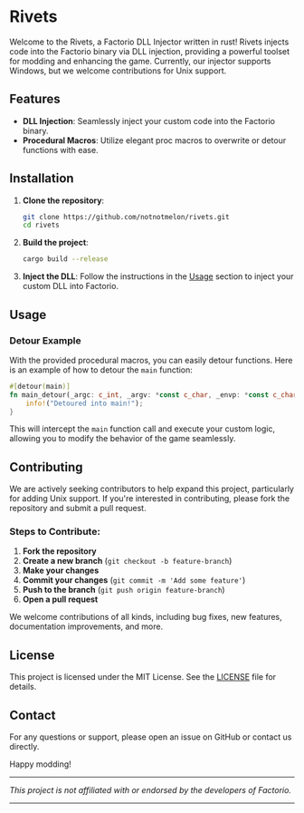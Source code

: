 # Rivets

Welcome to the Rivets, a Factorio DLL Injector written in rust! Rivets injects code into the Factorio binary via DLL injection, providing a powerful toolset for modding and enhancing the game.
Currently, our injector supports Windows, but we welcome contributions for Unix support.

## Features

- **DLL Injection**: Seamlessly inject your custom code into the Factorio binary.
- **Procedural Macros**: Utilize elegant proc macros to overwrite or detour functions with ease.

## Installation

1. **Clone the repository**:
    ```sh
    git clone https://github.com/notnotmelon/rivets.git
    cd rivets
    ```

2. **Build the project**:
    ```sh
    cargo build --release
    ```

3. **Inject the DLL**:
    Follow the instructions in the [Usage](#usage) section to inject your custom DLL into Factorio.

## Usage

### Detour Example

With the provided procedural macros, you can easily detour functions. Here is an example of how to detour the `main` function:

```rust
#[detour(main)]
fn main_detour(_argc: c_int, _argv: *const c_char, _envp: *const c_char) {
    info!("Detoured into main!");
}
```

This will intercept the `main` function call and execute your custom logic, allowing you to modify the behavior of the game seamlessly.

## Contributing

We are actively seeking contributors to help expand this project, particularly for adding Unix support. If you're interested in contributing, please fork the repository and submit a pull request. 

### Steps to Contribute:

1. **Fork the repository**
2. **Create a new branch** (`git checkout -b feature-branch`)
3. **Make your changes**
4. **Commit your changes** (`git commit -m 'Add some feature'`)
5. **Push to the branch** (`git push origin feature-branch`)
6. **Open a pull request**

We welcome contributions of all kinds, including bug fixes, new features, documentation improvements, and more.

## License

This project is licensed under the MIT License. See the [LICENSE](LICENSE) file for details.

## Contact

For any questions or support, please open an issue on GitHub or contact us directly.

Happy modding!

---

_This project is not affiliated with or endorsed by the developers of Factorio._

---

